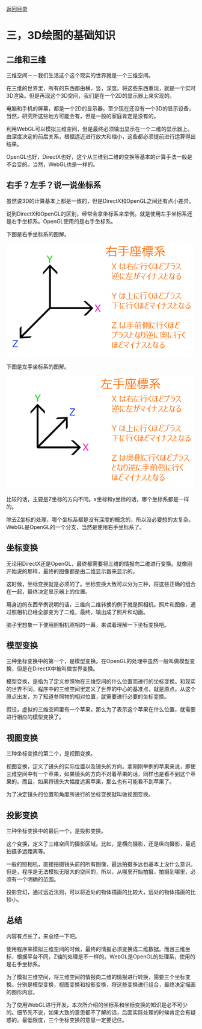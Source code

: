 [返回目录](https://github.com/lufylegend/webgl-notes/blob/main/README.md) 

# 三，3D绘图的基础知识

## 二维和三维
三维空间－－我们生活这个这个现实的世界就是一个三维空间。

在三维的世界里，所有的东西都由横，竖，深度。将这些东西重现，就是一个实时3D渲染。但是再现这个3D空间，我们是在一个2D的显示器上来实现的。

电脑和手机的屏幕，都是一个2D的显示器。至少现在还没有一个3D的显示设备，当然，研究所这些地方可能会有，但是一般的家庭肯定是没有的。

利用WebGL可以模拟三维空间，但是最终必须输出显示在一个二维的显示器上。由深度决定的前后关系，根据远近进行放大和缩小，这些都必须提前进行运算得出结果。

OpenGL也好，DirectX也好，这个从三维到二维的变换等基本的计算手法一般是不会变的。当然，WebGL也是一样的。

## 右手？左手？说一说坐标系
虽然说3D的计算基本上都是一致的，但是DirectX和OpenGL之间还有点小差异。

说到DirectX和OpenGL的区别，经常会拿坐标系来举例。就是使用左手坐标系还是右手坐标系。OpenGL使用的是右手坐标系。

下图是右手坐标系的图解。

![Alt](https://github.com/lufylegend/webgl-notes/blob/main/list/images/w003_01.jpg)

下图是左手坐标系的图解。

![Alt](https://github.com/lufylegend/webgl-notes/blob/main/list/images/w003_02.jpg)

比较的话，主要是Z坐标的方向不同。x坐标和y坐标的话，哪个坐标系都是一样的。

除去Z坐标的处理，哪个坐标系都是没有深度的概念的，所以没必要想的太复杂。WebGL是OpenGL的一个分支，当然是使用右手坐标系了。

## 坐标变换
无论用DirectX还是OpenGL，最终都需要将三维的情报向二维进行变换。就像刚开始说的那样，最终的图像都是由二维显示器来显示的。

这时候，坐标变换就是必须的了。坐标变换大致可以分为三种，将这些正确的组合在一起，最终决定显示器上的位置。

用身边的东西举例说明的话，三维向二维转换的例子就是照相机。照片和图像，通过照相机已经全部变为了二维，最终，输出成了照片和动画。

脑子里想象一下使用照相机照相的一幕，来试着理解一下坐标变换吧。

## 模型变换
三种坐标变换中的第一个，是模型变换。在OpenGL的处理中虽然一般叫做模型变换，但是在DirectX中被叫做世界变换。

模型变换，是指为了定义参照物在三维空间的什么位置而进行的坐标变换。和现实的世界不同，程序中的三维空间里定义了世界的中心的基准点，就是原点。从这个原点出发，为了知道参照物的相对位置，就需要进行必要的坐标变换。

假设，虚拟的三维空间里有一个苹果，那么为了表示这个苹果在什么位置，就需要进行相应的模型变换了。

## 视图变换
三种坐标变换的第二个，是视图变换。

视图变换，定义了镜头的实际位置以及镜头的方向。拿刚刚举例的苹果来说，即使三维空间中有一个苹果，如果镜头的方向不对着苹果的话，同样也是看不到这个苹果的。而且，如果将镜头大幅度远离苹果，那么也有可能看不到苹果了。

为了决定镜头的位置和角度所进行的坐标变换就叫做视图变换。

## 投影变换
三种坐标变换中的最后一个，是投影变换。

这个变换，定义了三维空间的摄影区域。比如，是横向摄影，还是纵向摄影，最远拍摄多远距离等。

一般的照相机，直接拍摄镜头前的所有图像，最远拍摄多远也基本上没什么意识。但是，程序是无法模拟无限大的空间的，所以，从哪里开始拍摄，拍摄到哪里，必须有一个明确的范围。

投影变幻，通过远近法则，可以将近处的物体描画的比较大，远处的物体描画的比较小。

## 总结
内容有点长了，来总结一下吧。

使用程序来模拟三维空间的时候，最终的情报必须变换成二维数据。而且三维坐标，根据平台不同，Z轴的处理是不一样的。WebGL是OpenGL的处理系，使用的是右手坐标系。

为了模拟三维空间，将三维空间的情报向二维的情报进行转换，需要三个坐标变换。分别是模型变换，视图变换和投影变换，将这些变换进行组合，最终决定描画的图形内容。

为了使用WebGL进行开发，本次所介绍的坐标系和坐标变换的知识是必不可少的。细节先不说，如果大致的意思都不了解的话，后面实际处理的时候肯定会有疑惑的。最低限度，三个坐标变换的意思一定要记住。
